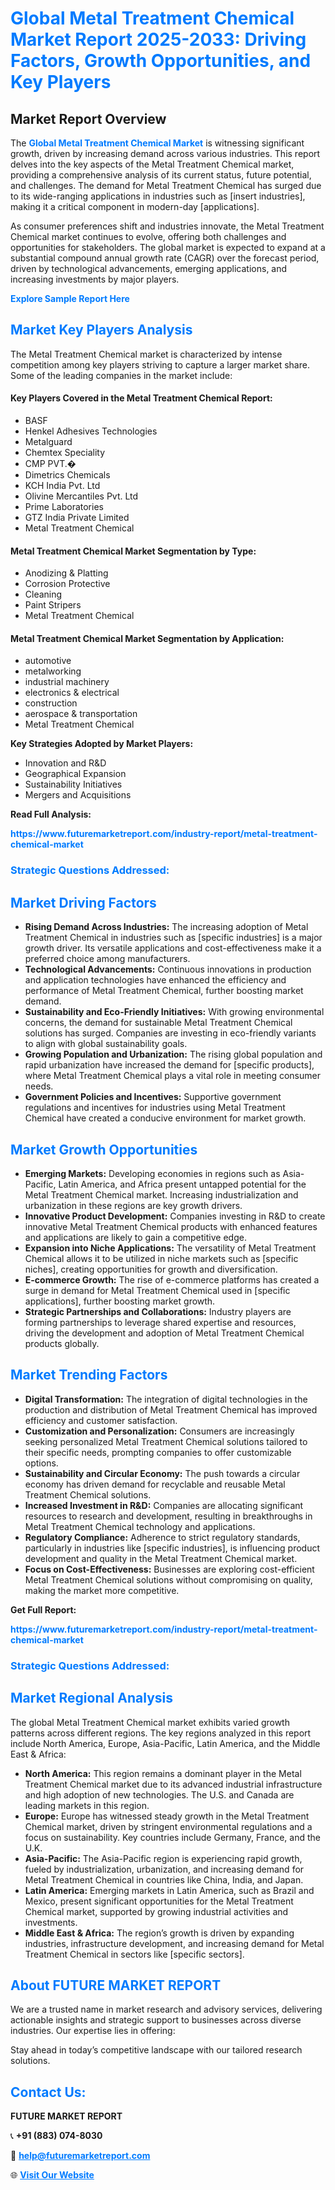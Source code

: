 <h1 style="color: #007BFF;">Global Metal Treatment Chemical Market Report 2025-2033: Driving Factors, Growth Opportunities, and Key Players</h1>

<section id="overview">
<h2>Market Report Overview</h2>
<p>The <a href="https://www.futuremarketreport.com/industry-report/metal-treatment-chemical-market" style="color: #007BFF; text-decoration: none;"><strong>Global Metal Treatment Chemical Market</strong></a> is witnessing significant growth, driven by increasing demand across various industries. This report delves into the key aspects of the Metal Treatment Chemical market, providing a comprehensive analysis of its current status, future potential, and challenges. The demand for Metal Treatment Chemical has surged due to its wide-ranging applications in industries such as [insert industries], making it a critical component in modern-day [applications].</p>
<p>As consumer preferences shift and industries innovate, the Metal Treatment Chemical market continues to evolve, offering both challenges and opportunities for stakeholders. The global market is expected to expand at a substantial compound annual growth rate (CAGR) over the forecast period, driven by technological advancements, emerging applications, and increasing investments by major players.</p>
</section>

<section id="overview">
<p><a href="https://www.futuremarketreport.com/request-sample/reportId=97109" style="color: #007BFF; text-decoration: none;"><strong>Explore Sample Report Here</strong></a></p>
</section>

<section id="key-players">
<h2 style="color: #007BFF;">Market Key Players Analysis</h2>
<p>The Metal Treatment Chemical market is characterized by intense competition among key players striving to capture a larger market share. Some of the leading companies in the market include:</p>
<h4>Key Players Covered in the Metal Treatment Chemical Report:</h4>
<ul><li>BASF</li><li>Henkel Adhesives Technologies</li><li>Metalguard</li><li>Chemtex Speciality</li><li>CMP PVT.�</li><li>Dimetrics Chemicals</li><li>KCH India Pvt. Ltd</li><li>Olivine Mercantiles Pvt. Ltd</li><li>Prime Laboratories</li><li>GTZ India Private Limited</li><li>Metal Treatment Chemical</li></ul>
<h4>Metal Treatment Chemical Market Segmentation by Type:</h4>
<ul><li>Anodizing &amp; Platting</li><li>Corrosion Protective</li><li>Cleaning</li><li>Paint Stripers</li><li>Metal Treatment Chemical</li></ul>

<h4>Metal Treatment Chemical Market Segmentation by Application:</h4>
<ul><li>automotive</li><li>metalworking</li><li>industrial machinery</li><li>electronics &amp; electrical</li><li>construction</li><li>aerospace &amp; transportation</li><li>Metal Treatment Chemical</li></ul>
<p><strong>Key Strategies Adopted by Market Players:</strong></p>
<ul>
<li>Innovation and R&D</li>
<li>Geographical Expansion</li>
<li>Sustainability Initiatives</li>
<li>Mergers and Acquisitions</li>
</ul>
</section>

<section>
<p><strong>Read Full Analysis: </strong></p><a href="https://www.futuremarketreport.com/industry-report/metal-treatment-chemical-market" style="color: #007BFF; text-decoration: none;"><strong>https://www.futuremarketreport.com/industry-report/metal-treatment-chemical-market</strong></a>
<h3 style="color: #007BFF;">Strategic Questions Addressed:</h3>
</section>

<section id="driving-factors">
<h2 style="color: #007BFF;">Market Driving Factors</h2>
<ul>
<li><strong>Rising Demand Across Industries:</strong> The increasing adoption of Metal Treatment Chemical in industries such as [specific industries] is a major growth driver. Its versatile applications and cost-effectiveness make it a preferred choice among manufacturers.</li>
<li><strong>Technological Advancements:</strong> Continuous innovations in production and application technologies have enhanced the efficiency and performance of Metal Treatment Chemical, further boosting market demand.</li>
<li><strong>Sustainability and Eco-Friendly Initiatives:</strong> With growing environmental concerns, the demand for sustainable Metal Treatment Chemical solutions has surged. Companies are investing in eco-friendly variants to align with global sustainability goals.</li>
<li><strong>Growing Population and Urbanization:</strong> The rising global population and rapid urbanization have increased the demand for [specific products], where Metal Treatment Chemical plays a vital role in meeting consumer needs.</li>
<li><strong>Government Policies and Incentives:</strong> Supportive government regulations and incentives for industries using Metal Treatment Chemical have created a conducive environment for market growth.</li>
</ul>
</section>

<section id="growth-opportunities">
<h2 style="color: #007BFF;">Market Growth Opportunities</h2>
<ul>
<li><strong>Emerging Markets:</strong> Developing economies in regions such as Asia-Pacific, Latin America, and Africa present untapped potential for the Metal Treatment Chemical market. Increasing industrialization and urbanization in these regions are key growth drivers.</li>
<li><strong>Innovative Product Development:</strong> Companies investing in R&D to create innovative Metal Treatment Chemical products with enhanced features and applications are likely to gain a competitive edge.</li>
<li><strong>Expansion into Niche Applications:</strong> The versatility of Metal Treatment Chemical allows it to be utilized in niche markets such as [specific niches], creating opportunities for growth and diversification.</li>
<li><strong>E-commerce Growth:</strong> The rise of e-commerce platforms has created a surge in demand for Metal Treatment Chemical used in [specific applications], further boosting market growth.</li>
<li><strong>Strategic Partnerships and Collaborations:</strong> Industry players are forming partnerships to leverage shared expertise and resources, driving the development and adoption of Metal Treatment Chemical products globally.</li>
</ul>
</section>

<section id="trending-factors">
<h2 style="color: #007BFF;">Market Trending Factors</h2>
<ul>
<li><strong>Digital Transformation:</strong> The integration of digital technologies in the production and distribution of Metal Treatment Chemical has improved efficiency and customer satisfaction.</li>
<li><strong>Customization and Personalization:</strong> Consumers are increasingly seeking personalized Metal Treatment Chemical solutions tailored to their specific needs, prompting companies to offer customizable options.</li>
<li><strong>Sustainability and Circular Economy:</strong> The push towards a circular economy has driven demand for recyclable and reusable Metal Treatment Chemical solutions.</li>
<li><strong>Increased Investment in R&D:</strong> Companies are allocating significant resources to research and development, resulting in breakthroughs in Metal Treatment Chemical technology and applications.</li>
<li><strong>Regulatory Compliance:</strong> Adherence to strict regulatory standards, particularly in industries like [specific industries], is influencing product development and quality in the Metal Treatment Chemical market.</li>
<li><strong>Focus on Cost-Effectiveness:</strong> Businesses are exploring cost-efficient Metal Treatment Chemical solutions without compromising on quality, making the market more competitive.</li>
</ul>
</section>

<section>
<p><strong>Get Full Report: </strong></p><a href="https://www.futuremarketreport.com/industry-report/metal-treatment-chemical-market" style="color: #007BFF; text-decoration: none;"><strong>https://www.futuremarketreport.com/industry-report/metal-treatment-chemical-market</strong></a>
<h3 style="color: #007BFF;">Strategic Questions Addressed:</h3>
</section>


<section id="regional-analysis">
<h2 style="color: #007BFF;">Market Regional Analysis</h2>
<p>The global Metal Treatment Chemical market exhibits varied growth patterns across different regions. The key regions analyzed in this report include North America, Europe, Asia-Pacific, Latin America, and the Middle East & Africa:</p>
<ul>
<li><strong>North America:</strong> This region remains a dominant player in the Metal Treatment Chemical market due to its advanced industrial infrastructure and high adoption of new technologies. The U.S. and Canada are leading markets in this region.</li>
<li><strong>Europe:</strong> Europe has witnessed steady growth in the Metal Treatment Chemical market, driven by stringent environmental regulations and a focus on sustainability. Key countries include Germany, France, and the U.K.</li>
<li><strong>Asia-Pacific:</strong> The Asia-Pacific region is experiencing rapid growth, fueled by industrialization, urbanization, and increasing demand for Metal Treatment Chemical in countries like China, India, and Japan.</li>
<li><strong>Latin America:</strong> Emerging markets in Latin America, such as Brazil and Mexico, present significant opportunities for the Metal Treatment Chemical market, supported by growing industrial activities and investments.</li>
<li><strong>Middle East & Africa:</strong> The region’s growth is driven by expanding industries, infrastructure development, and increasing demand for Metal Treatment Chemical in sectors like [specific sectors].</li>
</ul>
</section>

<footer>
<h2 style="color: #007BFF;">About FUTURE MARKET REPORT</h2>
<p>We are a trusted name in market research and advisory services, delivering actionable insights and strategic support to businesses across diverse industries. Our expertise lies in offering:</p>

<p>Stay ahead in today’s competitive landscape with our tailored research solutions.</p>

<h2 style="color: #007BFF;">Contact Us:</h2>
<p><strong>FUTURE MARKET REPORT</strong></p>
<p>📞 <strong>+91 (883) 074-8030</strong></p>
<p>📧 <strong><a href="mailto:help@futuremarketreport.com" style="color: #007BFF;">help@futuremarketreport.com</a></strong></p>
<p>🌐 <strong><a href="https://www.futuremarketreport.com/" style="color: #007BFF;">Visit Our Website</a></strong></p>
</footer>